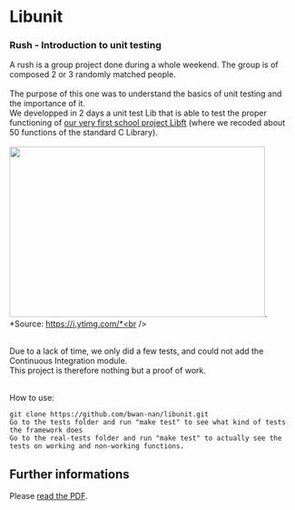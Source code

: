 Libunit
========
### Rush - Introduction to unit testing

A rush is a group project done during a whole weekend. The group is of composed 2 or 3 randomly matched people.
<br /><br />
The purpose of this one was to understand the basics of unit testing and the importance of it.<br />
We developped in 2 days a unit test Lib that is able to test the proper functioning of [our very first school project Libft](https://github.com/bwan-nan/libft.git) (where we recoded about 50 functions of the standard C Library).
<br /><br />
<img src ="https://i.ytimg.com/vi/8YFZBNFm0OM/maxresdefault.jpg" height="300" width="450">.<br />
*Source: https://i.ytimg.com/*<br />

<br />
Due to a lack of time, we only did a few tests, and could not add the Continuous Integration module.<br />
This project is therefore nothing but a proof of work.<br /><br /> 

How to use:

    git clone https://github.com/bwan-nan/libunit.git
    Go to the tests folder and run "make test" to see what kind of tests the framework does
    Go to the real-tests folder and run "make test" to actually see the tests on working and non-working functions.
    
## Further informations

Please [read the PDF](https://github.com/bwan-nan/libft/blob/master/libunit.en.pdf).
